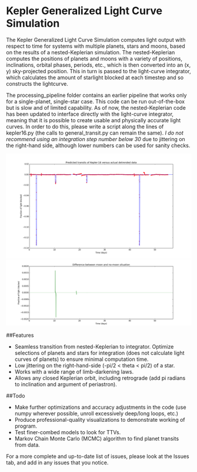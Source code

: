 # Kepler Generalized Light Curve Simulation

The Kepler Generalized Light Curve Simulation computes light output with respect to time for systems with multiple planets, stars and moons, based on the results of a nested-Keplerian simulation. The nested-Keplerian computes the positions of planets and moons with a variety of positions, inclinations, orbital phases, periods, etc., which is then converted into an (x,  y) sky-projected position. This in turn is passed to the light-curve integrator, which calculates the amount of starlight blocked at each timestep and so constructs the lightcurve.

The processing\_pipeline folder contains an earlier pipeline that works only for a single-planet, single-star case. This code can be run out-of-the-box but is slow and of limited capability. As of now, the nested-Keplerian code has been updated to interface directly with the light-curve integrator, meaning that it is possible to create usable and physically accurate light curves. In order to do this, please write a script along the lines of kepler16.py (the calls to general\_transit.py can remain the same). *I do not recommend using an integration step number below 30* due to jittering on the right-hand side, although lower numbers can be used for sanity checks.

![Kepler-16 sim](selected_images/light_curves/pred_vs_detrend.png?raw=true)
![Kepler-16 moon residual](selected_images/light_curves/diff_light_blocked_moon_kepler16.png?raw=true)

##Features

+ Seamless transition from nested-Keplerian to integrator. Optimize selections of planets and stars for integration (does not calculate light curves of planets) to ensure minimal computation time. 
+ Low jittering on the right-hand-side (-pi/2 < theta < pi/2) of a star.
+ Works with a wide range of limb-darkening laws.
+ Allows any closed Keplerian orbit, including retrograde (add pi radians to inclination and argument of periastron).

##Todo

+ Make further optimizations and accuracy adjustments in the code (use numpy wherever possible, unroll excessively deep/long loops, etc.)
+ Produce professional-quality visualizations to demonstrate working of program.
+ Test finer-combed models to look for TTVs.
+ Markov Chain Monte Carlo (MCMC) algorithm to find planet transits from data.

For a more complete and up-to-date list of issues, please look at the Issues tab, and add in any issues that you notice.
